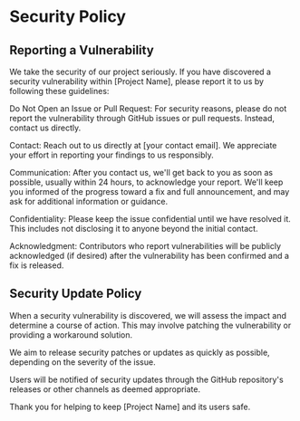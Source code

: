 # Security Policy

## Reporting a Vulnerability
We take the security of our project seriously. If you have discovered a security vulnerability within [Project Name], please report it to us by following these guidelines:

Do Not Open an Issue or Pull Request: For security reasons, please do not report the vulnerability through GitHub issues or pull requests. Instead, contact us directly.

Contact: Reach out to us directly at [your contact email]. We appreciate your effort in reporting your findings to us responsibly.

Communication: After you contact us, we'll get back to you as soon as possible, usually within 24 hours, to acknowledge your report. We'll keep you informed of the progress toward a fix and full announcement, and may ask for additional information or guidance.

Confidentiality: Please keep the issue confidential until we have resolved it. This includes not disclosing it to anyone beyond the initial contact.

Acknowledgment: Contributors who report vulnerabilities will be publicly acknowledged (if desired) after the vulnerability has been confirmed and a fix is released.


## Security Update Policy
When a security vulnerability is discovered, we will assess the impact and determine a course of action. This may involve patching the vulnerability or providing a workaround solution.

We aim to release security patches or updates as quickly as possible, depending on the severity of the issue.

Users will be notified of security updates through the GitHub repository's releases or other channels as deemed appropriate.

Thank you for helping to keep [Project Name] and its users safe.
